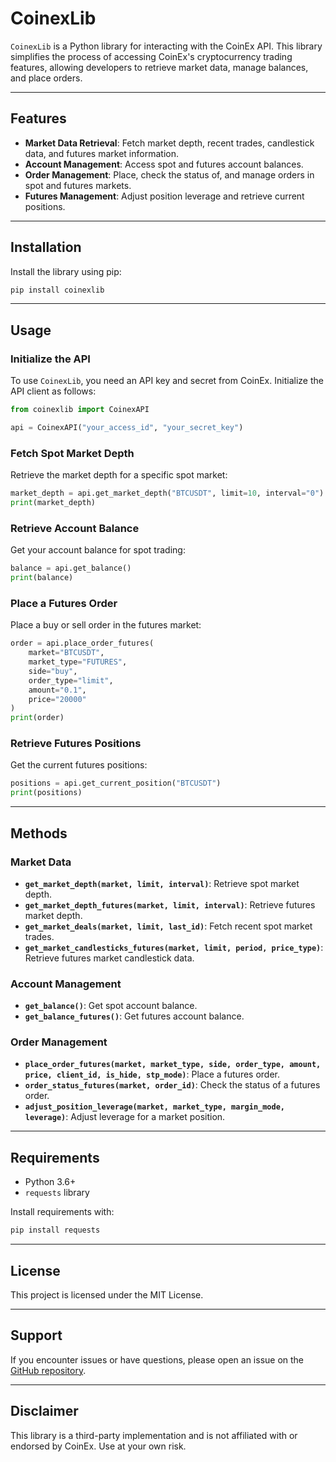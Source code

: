 # CoinexLib

`CoinexLib` is a Python library for interacting with the CoinEx API. This library simplifies the process of accessing CoinEx's cryptocurrency trading features, allowing developers to retrieve market data, manage balances, and place orders.

---

## Features
- **Market Data Retrieval**: Fetch market depth, recent trades, candlestick data, and futures market information.
- **Account Management**: Access spot and futures account balances.
- **Order Management**: Place, check the status of, and manage orders in spot and futures markets.
- **Futures Management**: Adjust position leverage and retrieve current positions.

---

## Installation

Install the library using pip:

```bash
pip install coinexlib
```

---

## Usage

### Initialize the API
To use `CoinexLib`, you need an API key and secret from CoinEx. Initialize the API client as follows:

```python
from coinexlib import CoinexAPI

api = CoinexAPI("your_access_id", "your_secret_key")
```

### Fetch Spot Market Depth
Retrieve the market depth for a specific spot market:

```python
market_depth = api.get_market_depth("BTCUSDT", limit=10, interval="0")
print(market_depth)
```

### Retrieve Account Balance
Get your account balance for spot trading:

```python
balance = api.get_balance()
print(balance)
```

### Place a Futures Order
Place a buy or sell order in the futures market:

```python
order = api.place_order_futures(
    market="BTCUSDT",
    market_type="FUTURES",
    side="buy",
    order_type="limit",
    amount="0.1",
    price="20000"
)
print(order)
```

### Retrieve Futures Positions
Get the current futures positions:

```python
positions = api.get_current_position("BTCUSDT")
print(positions)
```

---

## Methods

### Market Data
- **`get_market_depth(market, limit, interval)`**: Retrieve spot market depth.
- **`get_market_depth_futures(market, limit, interval)`**: Retrieve futures market depth.
- **`get_market_deals(market, limit, last_id)`**: Fetch recent spot market trades.
- **`get_market_candlesticks_futures(market, limit, period, price_type)`**: Retrieve futures market candlestick data.

### Account Management
- **`get_balance()`**: Get spot account balance.
- **`get_balance_futures()`**: Get futures account balance.

### Order Management
- **`place_order_futures(market, market_type, side, order_type, amount, price, client_id, is_hide, stp_mode)`**: Place a futures order.
- **`order_status_futures(market, order_id)`**: Check the status of a futures order.
- **`adjust_position_leverage(market, market_type, margin_mode, leverage)`**: Adjust leverage for a market position.

---

## Requirements
- Python 3.6+
- `requests` library

Install requirements with:

```bash
pip install requests
```

---

## License
This project is licensed under the MIT License.

---

## Support
If you encounter issues or have questions, please open an issue on the [GitHub repository](https://github.com/reza9898/coinexlib).

---

## Disclaimer
This library is a third-party implementation and is not affiliated with or endorsed by CoinEx. Use at your own risk.
